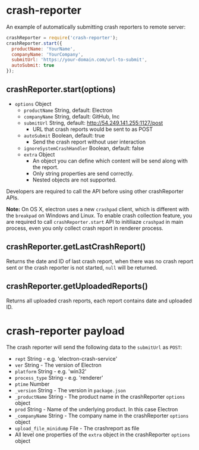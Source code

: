 # crash-reporter

An example of automatically submitting crash reporters to remote server:

```javascript
crashReporter = require('crash-reporter');
crashReporter.start({
  productName: 'YourName',
  companyName: 'YourCompany',
  submitUrl: 'https://your-domain.com/url-to-submit',
  autoSubmit: true
});
```

## crashReporter.start(options)

* `options` Object
  * `productName` String, default: Electron
  * `companyName` String, default: GitHub, Inc
  * `submitUrl` String, default: http://54.249.141.255:1127/post
    * URL that crash reports would be sent to as POST
  * `autoSubmit` Boolean, default: true
    * Send the crash report without user interaction
  * `ignoreSystemCrashHandler` Boolean, default: false
  * `extra` Object
    * An object you can define which content will be send along with the report.
    * Only string properties are send correctly.
    * Nested objects are not supported.

Developers are required to call the API before using other crashReporter APIs.


**Note:** On OS X, electron uses a new `crashpad` client, which is different
with the `breakpad` on Windows and Linux. To enable crash collection feature,
you are required to call `crashReporter.start` API to initiliaze `crashpad` in
main process, even you only collect crash report in renderer process.

## crashReporter.getLastCrashReport()

Returns the date and ID of last crash report, when there was no crash report
sent or the crash reporter is not started, `null` will be returned.

## crashReporter.getUploadedReports()

Returns all uploaded crash reports, each report contains date and uploaded ID.

# crash-reporter payload

The crash reporter will send the following data to the `submitUrl` as `POST`:

* `rept` String - e.g. 'electron-crash-service'
* `ver` String - The version of Electron
* `platform` String - e.g. 'win32'
* `process_type` String - e.g. 'renderer'
* `ptime` Number
* `_version` String - The version in `package.json`
* `_productName` String - The product name in the crashReporter `options` object
* `prod` String - Name of the underlying product. In this case Electron
* `_companyName` String - The company name in the crashReporter `options` object
* `upload_file_minidump` File - The crashreport as file
* All level one properties of the `extra` object in the crashReporter `options` object
